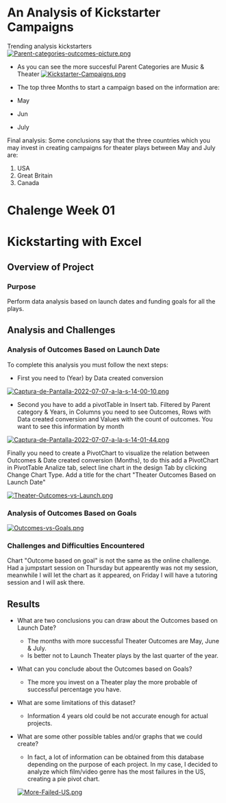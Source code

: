 # An Analysis of Kickstarter Campaigns
Trending analysis kickstarters  
[![Parent-categories-outcomes-picture.png](https://i.postimg.cc/TPJ1Z3zt/Parent-categories-outcomes-picture.png)](https://postimg.cc/t1796pC6)
* As you can see the more succesful Parent Categories are Music & Theater 
[![Kickstarter-Campaigns.png](https://i.postimg.cc/0NVxYKR1/Kickstarter-Campaigns.png)](https://postimg.cc/KK3dFz80)

* The top three Months to start a campaign based on the information are:

* May
* Jun 
* July

Final analysis: Some conclusions say that the three countries which you may invest in creating campaigns for theater plays between May and July are:

1. USA
2. Great Britain 
3. Canada 




# Chalenge Week 01 

# Kickstarting with Excel

## Overview of Project

### Purpose

Perform data analysis based on launch dates and funding goals for all the plays. 

## Analysis and Challenges

### Analysis of Outcomes Based on Launch Date

To complete this analysis you must follow the next steps:

- First you need to (Year) by Data created conversion 

[![Captura-de-Pantalla-2022-07-07-a-la-s-14-00-10.png](https://i.postimg.cc/GhG8jLyK/Captura-de-Pantalla-2022-07-07-a-la-s-14-00-10.png)](https://postimg.cc/zVDGz1pH)

- Second you have to add a pivotTable in Insert tab. Filtered by Parent category & Years, in Columns you need to see Outcomes, Rows with Data created conversion and Values with the count of outcomes. You want to see this information by month 

[![Captura-de-Pantalla-2022-07-07-a-la-s-14-01-44.png](https://i.postimg.cc/YqP4k4wt/Captura-de-Pantalla-2022-07-07-a-la-s-14-01-44.png)](https://postimg.cc/PPmfQ5x7)

Finally you need to create a PivotChart to visualize the relation between Outcomes & Date created conversion (Months), to do this add a PivotChart in PivotTable Analize tab, select line chart in the design Tab by clicking Change Chart Type. Add a title for the chart "Theater Outcomes Based on Launch Date"

[![Theater-Outcomes-vs-Launch.png](https://i.postimg.cc/X7MstfWf/Theater-Outcomes-vs-Launch.png)](https://postimg.cc/s1cPhZvx)

### Analysis of Outcomes Based on Goals

[![Outcomes-vs-Goals.png](https://i.postimg.cc/xjs0RdSV/Outcomes-vs-Goals.png)](https://postimg.cc/pyFbVRTs)

### Challenges and Difficulties Encountered

Chart "Outcome based on goal" is not the same as the online challenge. Had a jumpstart session on Thursday but appearently was not my session, 	meanwhile I will let the chart as it appeared, on Friday I will have a tutoring session and I will ask there. 

## Results

- What are two conclusions you can draw about the Outcomes based on Launch Date?
	
	* The months with more successful Theater Outcomes are May, June & July.
	* Is better not to Launch Theater plays by the last quarter of the year. 

- What can you conclude about the Outcomes based on Goals?

	* The more you invest on a Theater play the more probable of successful percentage you have.

- What are some limitations of this dataset?

	* Information 4 years old could be not accurate enough for actual projects. 

- What are some other possible tables and/or graphs that we could create?

	* In fact, a lot of information can be obtained from this database depending on the purpose of each project. In my case, I decided to analyze which film/video genre has the most failures in the US, creating a pie pivot chart.


	[![More-Failed-US.png](https://i.postimg.cc/Hs5QMRf5/More-Failed-US.png)](https://postimg.cc/SJS2FTQN)
